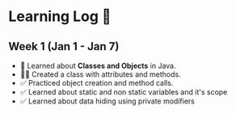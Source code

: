 # Learning Log 📖

## Week 1 (Jan 1 - Jan 7)
- 📌 Learned about **Classes and Objects** in Java.  
- 🧑‍💻 Created a class with attributes and methods.  
- ✅ Practiced object creation and method calls.
- ✅ Learned about static and non static variables and it's scope
- ✅ Learned about data hiding using private modifiers
